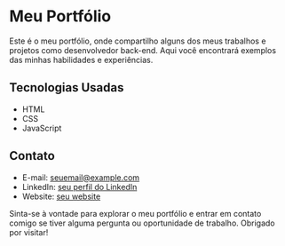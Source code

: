 # Meu Portfólio

Este é o meu portfólio, onde compartilho alguns dos meus trabalhos e projetos como desenvolvedor back-end. Aqui você encontrará exemplos das minhas habilidades e experiências.

## Tecnologias Usadas

- HTML
- CSS
- JavaScript


## Contato

- E-mail: seuemail@example.com
- LinkedIn: [seu perfil do LinkedIn](https://www.linkedin.com/in/cleiton-pereira-249044240/)
- Website: [seu website](https://www.seusite.com)

Sinta-se à vontade para explorar o meu portfólio e entrar em contato comigo se tiver alguma pergunta ou oportunidade de trabalho. Obrigado por visitar!